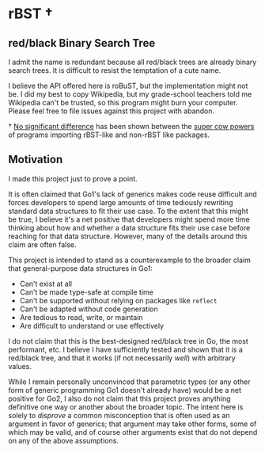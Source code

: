 # rBST †
## red/black Binary Search Tree

I admit the name is redundant because all red/black trees are already binary search trees. It is difficult to resist the temptation of a cute name.

I believe the API offered here is roBuST, but the implementation might not be. I did my best to copy Wikipedia, but my grade-school teachers told me Wikipedia can't be trusted, so this program might burn your computer. Please feel free to file issues against this project with abandon.

† [No significant difference](https://en.wikipedia.org/wiki/Bovine_somatotropin#Regulation) has been shown between the [super cow powers](https://unix.stackexchange.com/a/92186) of programs importing rBST-like and non-rBST like packages.

## Motivation

I made this project just to prove a point.

It is often claimed that Go1's lack of generics makes code reuse difficult and forces developers to spend large amounts of time tediously rewriting standard data structures to fit their use case. To the extent that this might be true, I believe it's a net positive that developers might spend more time thinking about how and whether a data structure fits their use case before reaching for that data structure. However, many of the details around this claim are often false.

This project is intended to stand as a counterexample to the broader claim that general-purpose data structures in Go1:
- Can't exist at all
- Can't be made type-safe at compile time
- Can't be supported without relying on packages like `reflect`
- Can't be adapted without code generation
- Are tedious to read, write, or maintain
- Are difficult to understand or use effectively

I do not claim that this is the best-designed red/black tree in Go, the most performant, etc. I believe I have sufficiently tested and shown that it _is_ a red/black tree, and that it works (if not necessarily _well_) with arbitrary values.

While I remain personally unconvinced that parametric types (or any other form of generic programming Go1 doesn't already have) would be a net positive for Go2, I also do not claim that this project proves anything definitive one way or another about the broader topic. The intent here is solely to _disprove_ a common misconception that is often used as an argument in favor of generics; that argument may take other forms, some of which may be valid, and of course other arguments exist that do not depend on any of the above assumptions.
